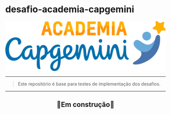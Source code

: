 # desafio-academia-capgemini

![logotipo_Academia_Capgemini](./Imagens/logo-capgemini.png)

---
> Este repositório é base para testes de implementação dos desafios.

---

<h2 style='text-align: center;'>🚧Em construção🚧</h2>
